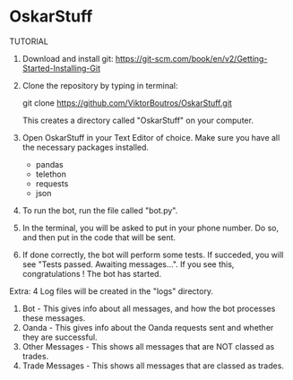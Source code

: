 # OskarStuff

TUTORIAL

1. Download and install git: https://git-scm.com/book/en/v2/Getting-Started-Installing-Git

2. Clone the repository by typing in terminal:

      git clone https://github.com/ViktorBoutros/OskarStuff.git

   This creates a directory called "OskarStuff" on your computer.

4. Open OskarStuff in your Text Editor of choice.
   Make sure you have all the necessary packages installed.
   * pandas
   * telethon
   * requests
   * json
  
5. To run the bot, run the file called "bot.py".
6. In the terminal, you will be asked to put in your phone number. Do so, and then put in the code that will be sent.
7. If done correctly, the bot will perform some tests. If succeded, you will see
   "Tests passed. Awaiting messages...".
   If you see this, congratulations ! The bot has started.

Extra: 4 Log files will be created in the "logs" directory.
1. Bot - This gives info about all messages, and how the bot processes these messages.
2. Oanda - This gives info about the Oanda requests sent and whether they are successful.
3. Other Messages - This shows all messages that are NOT classed as trades.
4. Trade Messages - This shows all messages that are classed as trades.
